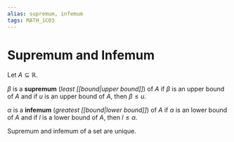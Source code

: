 ```yaml
---
alias: supremum, infemum
tags: MATH_1C03
---
```

# Supremum and Infemum
Let $A\subseteq\mathbb{R}$. 

$\beta$ is a **supremum** (*least [[bound|upper bound]]*) of $A$ if $\beta$ is an upper bound of $A$ and if $u$ is an upper bound of $A$, then $\beta\leq u$. 

$\alpha$ is a **infemum** (*greatest [[bound|lower bound]]*) of $A$ if $\alpha$ is an lower bound of $A$ and if $l$ is a lower bound of $A$, then $l\leq\alpha$. 

Supremum and infemum of a set are unique.


